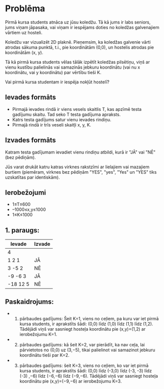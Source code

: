 
# Problēma
Pirmā kursa students atnāca uz jūsu koledžu. Tā kā jums ir labs seniors, jums viņam jāpasaka, vai viņam ir iespējams doties no koledžas galvenajiem vārtiem uz hosteli.

Koledžu var vizualizēt 2D plaknē. Pieņemsim, ka koledžas galvenie vārti atrodas sākuma punktā, t.i., pie koordinātām (0,0), un hostelis atrodas pie koordinātām (x, y).

Tā kā pirmā kursa students vēlas tālāk izpētīt koledžas pilsētiņu, viņš ar vienu kustību palielinās vai samazinās jebkuru koordinātu (vai nu x koordinātu, vai y koordinātu) par vērtību tieši K.

Vai pirmā kursa studentam ir iespēja nokļūt hostelī?

## Ievades formāts
- Pirmajā ievades rindā ir viens vesels skaitlis T, kas apzīmē testa gadījumu skaitu. Tad seko T testa gadījuma apraksts.
- Katrs testa gadījums satur vienu ievades rindiņu.
- Pirmajā rindā ir trīs veseli skaitļi x, y, K.

## Izvades formāts
Katram testa gadījumam ievadiet vienu rindiņu atbildi, kurā ir "JĀ" vai "NĒ" (bez pēdiņām).

Jūs varat drukāt katru katras virknes rakstzīmi ar lielajiem vai mazajiem burtiem (piemēram, virknes bez pēdiņām "YES", "yes", "Yes" un "YES" tiks uzskatītas par identiskām).

## Ierobežojumi
- 1≤T≤600
- –1000≤x,y≤1000
- 1≤K≤1000

## 1. paraugs:
|Ievade|Izvade|
-|-
4|
1 2 1|JĀ
3 -5 2|NĒ
-9 -6 3|JĀ
-18 12 5|NĒ

## Paskaidrojums:
- 1. pārbaudes gadījums: Šeit K=1, viens no ceļiem, pa kuru var iet pirmā kursa students, ir aprakstīts šādi: (0,0) līdz (1,0) līdz (1,1) līdz (1,2). Tādējādi viņš var sasniegt hosteļa koordinātu pie (x,y)=(1,2) ar ierobežojumu K=1.
- 2. pārbaudes gadījums: kā šeit K=2, var pierādīt, ka nav ceļa, lai pārvietotos no (0,0) uz (3,−5), tikai palielinot vai samazinot jebkuru koordinātu tieši par K=2.
- 3. pārbaudes gadījums: šeit K=3, viens no ceļiem, ko var iet pirmā kursa students, ir aprakstīts šādi: (0,0) līdz (-3,0) līdz (-3, -3) līdz (-3) ,−6) līdz (−6,−6) līdz (−9,−6). Tādējādi viņš var sasniegt hosteļa koordinātu pie (x,y)=(−9,−6) ar ierobežojumu K=3.